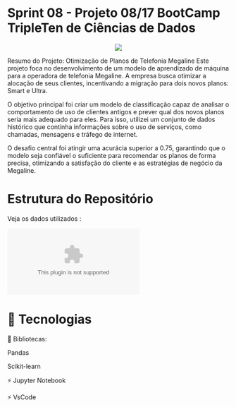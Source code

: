 # Sprint 08 - Projeto 08/17   BootCamp TripleTen de Ciências de Dados

<p align="center">
<img src="https://github.com/Angelaidt/Sprint-08-Projeto-08-de-17-BootCamp-TripleTen-Ciencias-de-Dados/blob/main/MegaLine.png"
</p>

Resumo do Projeto: Otimização de Planos de Telefonia Megaline
Este projeto foca no desenvolvimento de um modelo de aprendizado de máquina para a operadora de telefonia Megaline. A empresa busca otimizar a alocação de seus clientes, incentivando a migração para dois novos planos: Smart e Ultra.

O objetivo principal foi criar um modelo de classificação capaz de analisar o comportamento de uso de clientes antigos e prever qual dos novos planos seria mais adequado para eles. Para isso, utilizei um conjunto de dados histórico que continha informações sobre o uso de serviços, como chamadas, mensagens e tráfego de internet.

O desafio central foi atingir uma acurácia superior a 0.75, garantindo que o modelo seja confiável o suficiente para recomendar os planos de forma precisa, otimizando a satisfação do cliente e as estratégias de negócio da Megaline.


# Estrutura do Repositório
Veja os dados utilizados : 

![Dados Sprint 08 - arquivo I CSV](https://github.com/Angelaidt/Sprint-08-Modelo-Megaline/blob/main/users_behavior%20(2).csv)

# 🚀 Tecnologias
📄 Bibliotecas: 

Pandas 

Scikit-learn

⚡️ Jupyter Notebook

⚡️ VsCode

